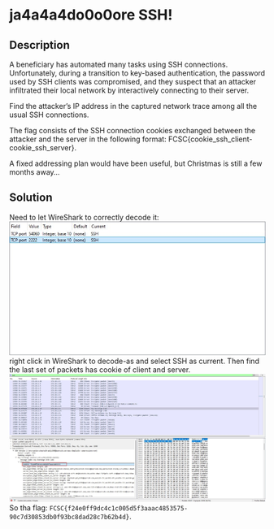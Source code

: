 # ja4a4a4do0o0ore SSH!

## Description

A beneficiary has automated many tasks using SSH connections. Unfortunately, during a transition to key-based authentication, the password used by SSH clients was compromised, and they suspect that an attacker infiltrated their local network by interactively connecting to their server.

Find the attacker’s IP address in the captured network trace among all the usual SSH connections.

The flag consists of the SSH connection cookies exchanged between the attacker and the server in the following format: FCSC{cookie_ssh_client-cookie_ssh_server}.

A fixed addressing plan would have been useful, but Christmas is still a few months away…

## Solution

Need to let WireShark to correctly decode it:
![alt text](image.png)
right click in WireShark to decode-as and select SSH as current. Then find the last set of packets has cookie of client and server.
![alt text](image-1.png)
So tha flag: `FCSC{f24e0ff9dc4c1c005d5f3aaac4853575-90c7d30853db0f93bc8dad28c7b62b4d}`.
